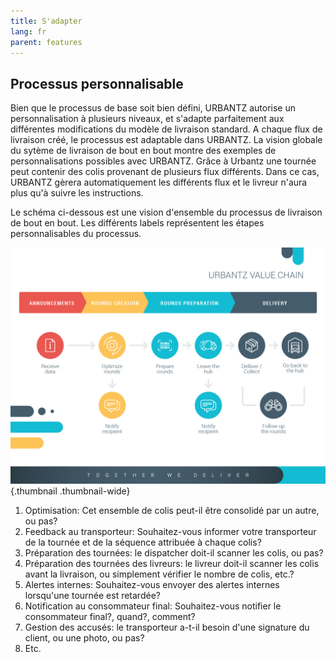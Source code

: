 ```yaml
---
title: S'adapter
lang: fr
parent: features
---
```

## Processus personnalisable
Bien que le processus de base soit bien défini, URBANTZ autorise un personnalisation à plusieurs niveaux, et s'adapte parfaitement aux différentes modifications du modèle de livraison standard. A chaque flux de livraison créé, le processus est adaptable dans URBANTZ. La vision globale du sytème de livraison de bout en bout montre des exemples de personnalisations possibles avec URBANTZ.
Grâce à Urbantz une tournée peut contenir des colis provenant de plusieurs flux différents. Dans ce cas, URBANTZ gèrera automatiquement les différents flux et le livreur n'aura plus qu'à suivre les instructions.

Le schéma ci-dessous est une vision d'ensemble du processus de livraison de bout en bout. Les différents labels représentent les étapes personnalisables du processus.

![](/img/process.jpg){.thumbnail .thumbnail-wide}

1.	Optimisation: Cet ensemble de colis peut-il être consolidé par un autre, ou pas?
2.	Feedback au transporteur: Souhaitez-vous informer votre transporteur de la tournée et de la séquence attribuée à chaque colis?
3.	Préparation des tournées: le dispatcher doit-il scanner les colis, ou pas?
4.	Préparation des tournées des livreurs: le livreur doit-il scanner les colis avant la livraison, ou simplement vérifier le nombre de colis, etc.? 
5.	Alertes internes: Souhaitez-vous envoyer des alertes internes lorsqu'une tournée est retardée?
6.	Notification au consommateur final: Souhaitez-vous notifier le consommateur final?, quand?, comment?
7.	Gestion des accusés: le transporteur a-t-il besoin d'une signature du client, ou une photo, ou pas? 
8.	Etc.